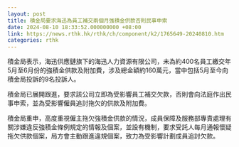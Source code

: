 ```yaml
---
layout: post
title: 積金局要求海迅為員工補交兩個月強積金供款否則民事申索
date: 2024-08-10 18:33:52.000000000 +08:00
link: https://news.rthk.hk/rthk/ch/component/k2/1765649-20240810.htm
categories: rthk
---
```


積金局表示，海迅供應鏈旗下的海迅人力資源有限公司，未為約400名員工繳交年5月至6月份的強積金供款及附加費，涉及總金額約160萬元，當中包括5月至今向積金局投訴的9名投訴人。

積金局已展開跟進，要求該公司立即為受影響員工補交欠款，否則會向法庭作出民事申索，並為受影響僱員追討拖欠的供款及附加費。

積金局重申，高度重視僱主拖欠強積金供款的情況，成員保障及服務部專責處理有關涉嫌違反強積金條例規定的情報及個案，並設有機制，要求受託人每月通報懷疑拖欠供款個案，局方會主動跟進違規個案，致力為受影響計劃成員追討欠款。
